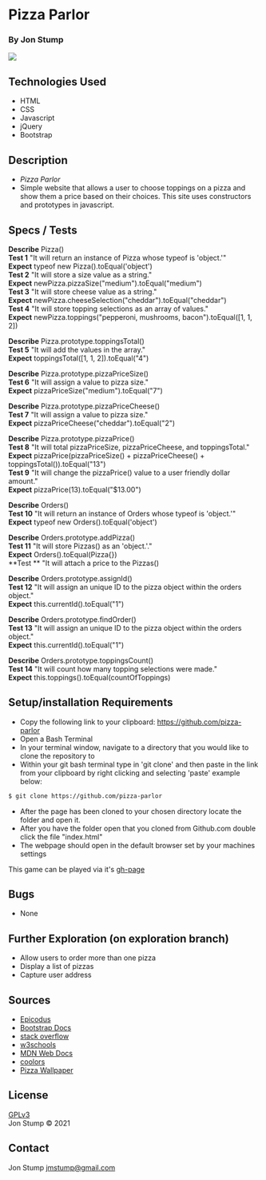 # Pizza Parlor

### By Jon Stump
<img align="center" src="https://avatars2.githubusercontent.com/u/59323850?s=460&u=372c7d529b7379408ae54491ab3449b6e2f4d94d&v=4">

## Technologies Used
* HTML
* CSS
* Javascript
* jQuery
* Bootstrap

## Description
* _Pizza Parlor_  
* Simple website that allows a user to choose toppings on a pizza and show them a price based on their choices. This site uses constructors and prototypes in javascript.

## Specs / Tests

**Describe** Pizza()
<br/>
**Test 1** "It will return an instance of Pizza whose typeof is 'object.'"
<br/>
**Expect** typeof new Pizza().toEqual('object')
<br/>
**Test 2** "It will store a size value as a string."
<br/>
**Expect** newPizza.pizzaSize("medium").toEqual("medium")
<br/>
**Test 3** "It will store cheese value as a string."
<br/>
**Expect** newPizza.cheeseSelection("cheddar").toEqual("cheddar")
<br/>
**Test 4** "It will store topping selections as an array of values."
<br/>
**Expect** newPizza.toppings("pepperoni, mushrooms, bacon").toEqual([1, 1, 2])
<br/>

**Describe** Pizza.prototype.toppingsTotal()
<br/>
**Test 5** "It will add the values in the array."
<br/>
**Expect** toppingsTotal([1, 1, 2]).toEqual("4")
<br/>

**Describe** Pizza.prototype.pizzaPriceSize()
<br/>
**Test 6** "It will assign a value to pizza size."
<br/>
**Expect** pizzaPriceSize("medium").toEqual("7")
<br/>

**Describe** Pizza.prototype.pizzaPriceCheese()
<br/>
**Test 7** "It will assign a value to pizza size."
<br/>
**Expect** pizzaPriceCheese("cheddar").toEqual("2")
<br/>

**Describe** Pizza.prototype.pizzaPrice()
<br/>
**Test 8** "It will total pizzaPriceSize, pizzaPriceCheese, and toppingsTotal." 
<br/>
**Expect** pizzaPrice(pizzaPriceSize() + pizzaPriceCheese() + toppingsTotal()).toEqual("13")
<br/>
**Test 9** "It will change the pizzaPrice() value to a user friendly dollar amount." 
<br/>
**Expect** pizzaPrice(13).toEqual("$13.00")
<br/>

**Describe** Orders()
<br/>
**Test 10** "It will return an instance of Orders whose typeof is 'object.'"
<br/>
**Expect** typeof new Orders().toEqual('object')
<br/>


**Describe** Orders.prototype.addPizza()
<br/>
**Test 11** "It will store Pizzas() as an 'object.'."
<br/>
**Expect** Orders().toEqual(Pizza{})
<br/>
**Test ** "It will attach a price to the Pizzas()

**Describe** Orders.prototype.assignId()
<br/>
**Test 12** "It will assign an unique ID to the pizza object within the orders object."
<br/>
**Expect** this.currentId().toEqual("1")
<br/>

**Describe** Orders.prototype.findOrder()
<br/>
**Test 13** "It will assign an unique ID to the pizza object within the orders object."
<br/>
**Expect** this.currentId().toEqual("1")
<br/>

**Describe** Orders.prototype.toppingsCount()
<br/>
**Test 14** "It will count how many topping selections were made."
<br/>
**Expect** this.toppings().toEqual(countOfToppings)
<br/>

## Setup/installation Requirements

* Copy the following link to your clipboard: https://github.com/pizza-parlor
* Open a Bash Terminal
* In your terminal window, navigate to a directory that you would like to clone the repository to
* Within your git bash terminal type in 'git clone' and then paste in the link from your clipboard by right clicking and selecting 'paste' example below:
```bash
$ git clone https://github.com/pizza-parlor
```
* After the page has been cloned to your chosen directory locate the folder and open it.
* After you have the folder open that you cloned from Github.com double click the file "index.html"
* The webpage should open in the default browser set by your machines settings

This game can be played via it's [gh-page](https://jonstump.github.io/pizza-parlor)

## Bugs
* None

## Further Exploration (on exploration branch)
* Allow users to order more than one pizza
* Display a list of pizzas
* Capture user address

## Sources
* [Epicodus](https://www.epicodus.com/)
* [Bootstrap Docs](https://getbootstrap.com/)
* [stack overflow](https://stackoverflow.com/)
* [w3schools](https://www.w3schools.com/)
* [MDN Web Docs](https://developer.mozilla.org/en-US/)
* [coolors](https://coolors.co/)
* [Pizza Wallpaper](https://t4.ftcdn.net/jpg/02/75/92/41/360_F_275924184_GP4ACV80EK8NokxlFaUB2qykpXKrroqx.jpg)

## License
[GPLv3](https://choosealicense.com/licenses/gpl-3.0/)\
Jon Stump &copy; 2021

## Contact
Jon Stump jmstump@gmail.com